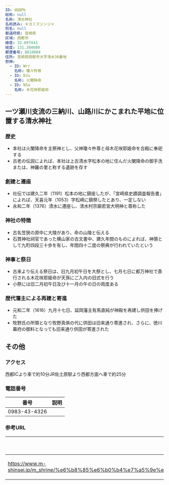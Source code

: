 ```yaml
---
ID: dQQPb
総称: null
名称: 清水神社
名称読み: キヨミズジンジャ
別名: null
都道府県: 宮崎県
区域: 西都市
緯度: 32.097443
経度: 131.384689
郵便番号: 8810004
住所: 宮崎県西都市大字清水36番地
祭神:
  - ID: Wrr
    名称: 瓊々杵尊
  - ID: DJu
    名称: 火闌降命
  - ID: N5a
    名称: 木花咲耶姫命
---
```


## 一ツ瀬川支流の三納川、山路川にかこまれた平地に位置する清水神社

### 歴史

- 本社は火闌降命を主祭神とし、父神瓊々杵尊と母木花咲耶姫命を合殿に奉祀する
- 古老の伝説によれば、本社は上古清水字松本の地に住んだ火闌降命の御手洗または、神籬の里と称する遺跡を存す

### 創建と遷座

- 社伝では建久二年（1191）松本の地に鎮座したが、「宮崎県史蹟調査報告書」によれば、天喜元年（1053）字松崎に鎮祭したとあり、一定しない
- 永和二年（1376）清水に遷座し、清水村宗廟若宮大明神と尊称した

### 神社の特徴

- 古名笠狭の原中に大陵があり、命の山陵と伝える
- 石貫神社祠官であった横山家の古文書中、建久年間のものによれば、神領として九町四段三十歩を有し、年間四十二度の祭典が行われていたという

### 神事と祭日

- 古来より伝える祭日は、旧九月初午日を大祭とし、七月七日に都万神社で斎行される木花咲耶姫命が天孫にご入内の旧式を行う
- 小祭には旧二月初午日及び十一月の午の日の両度ある

### 歴代藩主による再建と寄進

- 元和二年（1616）九月十七日、延岡藩主有馬直純が神殿を再建し供田を捧げた
- 牧野氏の所領となり牧野真俱の代に供田は旧来通り寄進され、さらに、徳川幕府の御料となっても旧来通り供田が寄進された

## その他

### アクセス

西都ICより車で約10分JR佐土原駅より西都方面へ車で約25分

### 電話番号

| 番号         | 説明 |
| ------------ | ---- |
| 0983-43-4326 |      |

### 参考URL

| URL                                                                                                                                                               | 説明   |
| ----------------------------------------------------------------------------------------------------------------------------------------------------------------- | ------ |
| https://www.m-shinsei.jp/m_shrine/%e6%b8%85%e6%b0%b4%e7%a5%9e%e7%a4%be%ef%bc%88%e3%81%8d%e3%82%88%e3%81%bf%e3%81%9a%e3%81%98%e3%82%93%e3%81%98%e3%82%83%ef%bc%89/ | 神社庁 |
